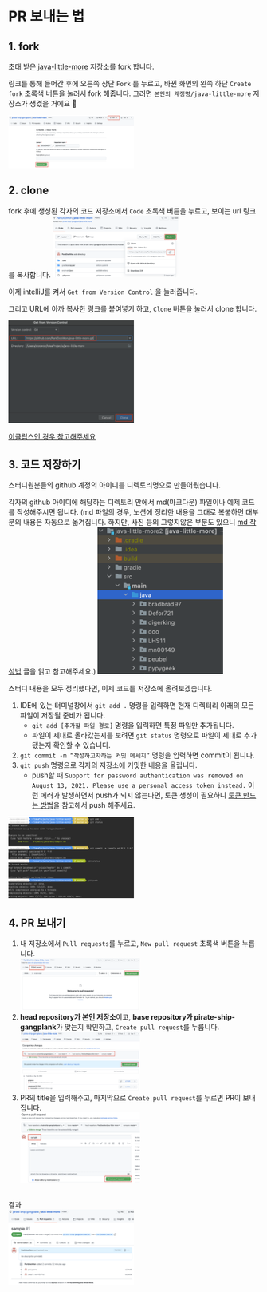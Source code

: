 # PR 보내는 법

## 1. fork

초대 받은 [java-little-more](https://github.com/pirate-ship-gangplank/java-little-more) 저장소를 fork 합니다.

링크를 통해 들어간 후에 오른쪽 상단 `Fork` 를 누르고, 바뀐 화면의 왼쪽 하단 `Create fork` 초록색 버튼을 눌러서 fork 해줍니다. 그러면 `본인의 계정명/java-little-more` 저장소가 생겼을 거에요 🙂

<img src="./image/fork.png" width="50%"></img><br/>

## 2. clone

fork 후에 생성된 각자의 코드 저장소에서 `Code` 초록색 버튼을 누르고, 보이는 url 링크를 복사합니다.
<img src="./image/clone1.png" width="50%"></img><br/>

이제 intelliJ를 켜서 `Get from Version Control` 을 눌러줍니다.

그리고 URL에 아까 복사한 링크를 붙여넣기 하고, `Clone` 버튼을 눌러서 clone 합니다.

<img src="./image/clone2.png" width="50%"></img><br/>

[이클립스인 경우 참고해주세요](https://hgko1207.github.io/2020/05/18/eclipse-git-clone/) 

## 3. 코드 저장하기

스터디원분들의 github 계정의 아이디를 디렉토리명으로 만들어뒀습니다.

각자의 github 아이디에 해당하는 디렉토리 안에서 md(마크다운) 파일이나 예제 코드를 작성해주시면 됩니다.
(md 파일의 경우, 노션에 정리한 내용을 그대로 복붙하면 대부분의 내용은 자동으로 옮겨집니다. 하지만, 사진 등의 그렇지않은 부분도 있으니 [md 작성법](https://gist.github.com/ihoneymon/652be052a0727ad59601) 글을 읽고 참고해주세요.)
<img src="./image/dir.png" width="50%"></img><br/>

스터디 내용을 모두 정리했다면, 이제 코드를 저장소에 올려보겠습니다.

1. IDE에 있는 터미널창에서 `git add .` 명령을 입력하면 현재 디렉터리 아래의 모든 파일이 저장될 준비가 됩니다.
    - `git add [추가할 파일 경로]` 명령을 입력하면 특정 파일만 추가됩니다.
    - 파일이 제대로 올라갔는지를 보려면 `git status` 명령으로 파일이 제대로 추가됐는지 확인할 수 있습니다.
2. `git commit -m “작성하고자하는 커밋 메세지”` 명령을 입력하면 commit이 됩니다.
3. `git push` 명령으로 각자의 저장소에 커밋한 내용을 올립니다.
    - push할 때 `Support for password authentication was removed on August 13, 2021. Please use a personal access token instead.` 이런 에러가 발생하면서 push가 되지 않는다면, 토큰 생성이 필요하니 [토큰 만드는 방법](https://amkorousagi-money.tistory.com/entry/Git-personal-access-token)을 참고해서 push 해주세요.

<img src="./image/commit_push.png" width="50%"></img><br/>

## 4. PR 보내기

1. 내 저장소에서 `Pull requests`를 누르고, `New pull request` 초록색 버튼을 누릅니다.   
<img src="./image/pr1.png" width="50%"></img><br/>
2. **head repository가 본인 저장소**이고, **base repository가 pirate-ship-gangplank**가 맞는지 확인하고, `Create pull request`를 누릅니다.   
<img src="./image/pr2.png" width="50%"></img><br/>
3. PR의 title을 입력해주고, 마지막으로 `Create pull request`를 누르면 PR이 보내집니다.   
<img src="./image/pr3.png" width="50%"></img><br/><br/>

결과
<br/>
<img src="./image/pr4.png" width="50%"></img><br/>
<br/>
